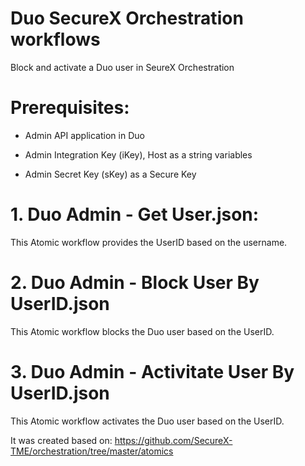 # Duo SecureX Orchestration workflows

Block and activate a Duo user in SeureX Orchestration


# Prerequisites:

- Admin API application in Duo 

- Admin Integration Key (iKey), Host as a string variables
- Admin Secret Key (sKey) as a Secure Key


# 1. Duo Admin - Get User.json: 

  This Atomic workflow provides the UserID based on the username.
  
  
# 2. Duo Admin - Block User By UserID.json  

  This Atomic workflow blocks the Duo user based on the UserID.
  
  
# 3. Duo Admin - Activitate User By UserID.json  

  This Atomic workflow activates the Duo user based on the UserID. 


It was created based on: https://github.com/SecureX-TME/orchestration/tree/master/atomics
